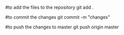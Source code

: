 #to add the files to the repository
git add .

#to commit the changes
git commit -m "changes"

#to push the changes to master
git push origin master
